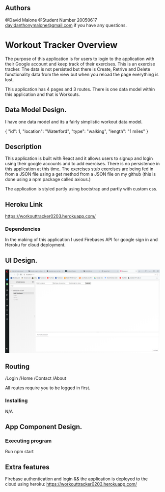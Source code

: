 ## Authors

@David Malone
@Student Number 20050617
davidanthonymalone@gmail.com if you have any questions.

# Workout Tracker Overview

The purpose of this application is for users to login to the application with their Google account and keep track of their exercises.  This is an exercise tracker. The data is not persisted but there is Create, Retrive and Delete functionality data from the view but when you reload the page everything is lost.

This application has 4 pages and 3 routes. There is one data model within this application and that is Workouts.  

## Data Model Design.
I have one data model and its a fairly simplistic workout data model.

 {
                "id": 1,
                "location": "Waterford",
                "type": "walking",
                "length": "1 miles"
 }

## Description

This application is built with React and it allows users to signup and login using their google accounts and to add exercises.  There is no persistence in this application at this time.  The exercises stub exercises are being fed in from a JSON file using a get method from a JSON file on my github (this is done using a npm package called axious.)



The application is styled partly using bootstrap and partly with custom css.

## Heroku Link
https://workouttracker0203.herokuapp.com/

### Dependencies

In the making of this application I used Firebases API for google sign in and Heroku for cloud deployment.

## UI Design.
![alt text](screenshots/storybook.png "Description goes here")
## Routing
/Login
/Home
/Contact
/About

All routes require you to be logged in first.

### Installing
N/A

## App Component Design.
[model]: ./storybook.png
### Executing program

Run npm start

## Extra features
Firebase authentication and login && the application is deployed to the cloud using heroku:
https://workouttracker0203.herokuapp.com/




